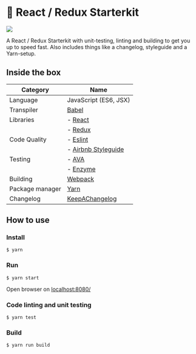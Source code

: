 # 🔆 React / Redux Starterkit
![](http://forthebadge.com/images/badges/built-with-love.svg)

A React / Redux Starterkit with unit-testing, linting and building to get you up to speed fast. Also includes things like a changelog, styleguide and a Yarn-setup.
## Inside the box

| Category        | Name                  |
|-----------------|-----------------------|
| Language        | JavaScript (ES6, JSX) |
| Transpiler      | [Babel](https://babeljs.io)|
| Libraries       | - [React](https://facebook.github.io/react/)|
|                 | - [Redux](https://github.com/reactjs/redux)|
| Code Quality    | - [Eslint](http://eslint.org)|
|                 | - [Airbnb Styleguide](https://github.com/airbnb/javascript)|
| Testing         | - [AVA](https://github.com/avajs/ava)|
|                 | - [Enzyme](https://github.com/airbnb/enzyme)|
| Building        | [Webpack](https://webpack.github.io)|
| Package manager | [Yarn](https://yarnpkg.com)|
| Changelog       | [KeepAChangelog](http://keepachangelog.com/en/0.3.0/)|

## How to use

### Install

```
$ yarn
```

### Run

```
$ yarn start
```

Open browser on [localhost:8080/](http://localhost:8080/)

### Code linting and unit testing

```
$ yarn test
```

### Build

```
$ yarn run build
```

